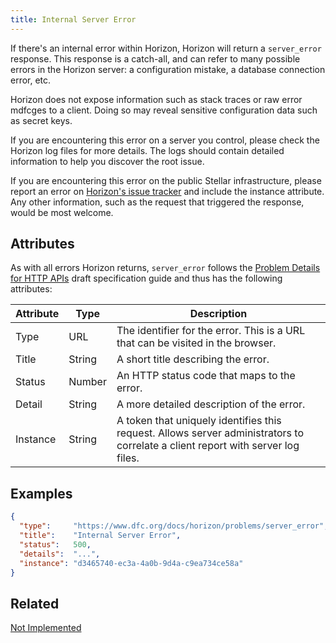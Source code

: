 ```yaml
---
title: Internal Server Error
---
```


If there's an internal error within Horizon, Horizon will return a `server_error` response.  This response is a catch-all, and can refer to many possible errors in the Horizon server: a configuration mistake, a database connection error, etc.

Horizon does not expose information such as stack traces or raw error mdfcges to a client.  Doing so may reveal sensitive configuration data such as secret keys.

If you are encountering this error on a server you control, please check the Horizon log files for more details. The logs should contain detailed information to help you discover the root issue.

If you are encountering this error on the public Stellar infrastructure, please report an error on [Horizon's issue tracker](https://github.com/dfc/go/issues) and include the instance attribute.
Any other information, such as the request that triggered the response, would be most welcome.

## Attributes

As with all errors Horizon returns, `server_error` follows the [Problem Details for HTTP APIs](https://tools.ietf.org/html/draft-ietf-appsawg-http-problem-00) draft specification guide and thus has the following attributes:

| Attribute | Type   | Description                                                                                                                     |
| --------- | ----   | ------------------------------------------------------------------------------------------------------------------------------- |
| Type      | URL    | The identifier for the error.  This is a URL that can be visited in the browser.                                                |
| Title     | String | A short title describing the error.                                                                                             |
| Status    | Number | An HTTP status code that maps to the error.                                                                                     |
| Detail    | String | A more detailed description of the error.                                                                                       |
| Instance  | String | A token that uniquely identifies this request. Allows server administrators to correlate a client report with server log files. |


## Examples
```json
{
  "type":     "https://www.dfc.org/docs/horizon/problems/server_error",
  "title":    "Internal Server Error",
  "status":   500,
  "details":  "...",
  "instance": "d3465740-ec3a-4a0b-9d4a-c9ea734ce58a"
}
```

## Related

[Not Implemented](./not-implemented.md)
